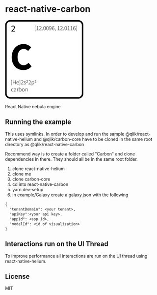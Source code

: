 # react-native-carbon

<img src="logo/Carbon.png" height="256"/>

React Native nebula engine

## Running the example
This uses symlinks.  In order to develop and run the sample @qlik/react-native-helium and @qlik/carbon-core have to be cloned in the same root directory as @qlik/react-native-carbon

Recommend way is to create a folder called "Carbon" and clone dependencies in there.
They should all be in the same root folder.
1. clone react-native-helium
2. clone me
3. clone carbon-core
4. cd into react-native-carbon
5. yarn dev-setup
6. in example/Galaxy create a galaxy.json with the following

```
{
  "tenantDomain": <your tenant>,
  "apiKey":<your api key>,
  "appId": <app id>,
  "modelId": <id of visualization>
}
```

## Interactions run on the UI Thread
To improve performance all interactions are run on the UI thread using react-native-helium.

## License

MIT
